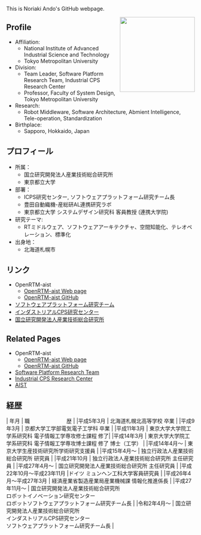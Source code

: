 This is Noriaki Ando's GitHub webpage.

<img src="https://user-images.githubusercontent.com/11814060/81364416-8ab01d00-9120-11ea-9433-18e6cb35500b.jpg" width="200" align="right">

## Profile
- Affiliation:
  - National Institute of Advanced Industrial Science and Technology
  - Tokyo Metropolitan University
- Division: 
  - Team Leader, Software Platform Research Team, Industrial CPS Research Center
  - Professor, Faculty of System Design, Tokyo Metropolitan University 
- Research: 
  - Robot Middleware, Software Architecture, Abmient Intelligence, Tele-operation, Standardization
- Birthplace:
  - Sapporo, Hokkaido, Japan

## プロフィール
- 所属：
  - 国立研究開発法人産業技術総合研究所
  - 東京都立大学
- 部署：
  - ICPS研究センター, ソフトウェアプラットフォーム研究チーム長
  - 豊田自動織機-産総研AL連携研究ラボ
  - 東京都立大学 システムデザイン研究科 客員教授 (連携大学院)
- 研究テーマ: 
  - RTミドルウェア、ソフトウェアアーキテクチャ、空間知能化、テレオペレーション、標準化
- 出身地：
  - 北海道札幌市

## リンク

- OpenRTM-aist
  - [OpenRTM-aist Web page](https://openrtm.org)
  - [OpenRTM-aist GitHub](https://github.com/OpenRTM)
- [ソフトウェアプラットフォーム研究チーム](https://unit.aist.go.jp/icps/icps-sp)
- [インダストリアルCPS研究センター](https://unit.aist.go.jp/icps/)
- [国立研究開発法人産業技術総合研究所](https://www.aist.go.jp/)

## Related Pages

- OpenRTM-aist
  - [OpenRTM-aist Web page](https://openrtm.org)
  - [OpenRTM-aist GitHub](https://github.com/OpenRTM)
- [Software Platform Research Team](https://unit.aist.go.jp/icps/icps-sp)
- [Industrial CPS Research Center](https://unit.aist.go.jp/icps/)
- [AIST](https://www.aist.go.jp/)


## 経歴

| 年月	 | 職　　　　　　　歴 |
|平成5年3月	| 北海道札幌北高等学校 卒業 |
|平成9年3月	| 京都大学工学部電気電子工学科 卒業 |
|平成11年3月	| 東京大学大学院工学系研究科 電子情報工学専攻修士課程 修了|
|平成14年3月	| 東京大学大学院工学系研究科 電子情報工学専攻博士課程 修了 博士（工学） |
|平成14年4月～	| 東京大学生産技術研究所学術研究支援員 |
|平成15年4月～	| 独立行政法人産業技術総合研究所 研究員 |
|平成21年10月	| 独立行政法人産業技術総合研究所 主任研究員 |
|平成27年4月～ | 国立研究開発法人産業技術総合研究所 主任研究員 |
|平成22年10月～平成23年11月 |ドイツ ミュンヘン工科大学客員研究員 |
|平成26年4月～平成27年3月 | 経済産業省製造産業局産業機械課 情報化推進係長 |
|平成27年11月～	| 国立研究開発法人産業技術総合研究所 <br/> ロボットイノベーション研究センター <br/> ロボットソフトウェアプラットフォーム研究チーム長 |
|令和2年4月～	| 国立研究開発法人産業技術総合研究所 <br/> インダストリアルCPS研究センター <br/> ソフトウェアプラットフォーム研究チーム長 |


